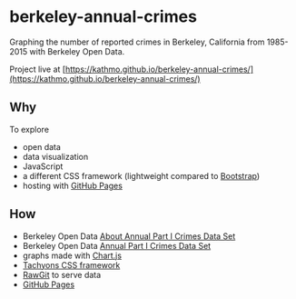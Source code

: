 # berkeley-annual-crimes

Graphing the number of reported crimes in Berkeley, California from 1985-2015 with Berkeley Open Data.

Project live at [https://kathmo.github.io/berkeley-annual-crimes/](https://kathmo.github.io/berkeley-annual-crimes/)

## Why

To explore
* open data
* data visualization
* JavaScript
* a different CSS framework (lightweight compared to [Bootstrap](http://getbootstrap.com/))
* hosting with [GitHub Pages](https://pages.github.com/)

## How

* Berkeley Open Data [About Annual Part I Crimes Data Set](https://data.cityofberkeley.info/Public-Safety/Berkeley-PD-UCR-Annual-Part-I-Crimes/efkp-2py4)
* Berkeley Open Data [Annual Part I Crimes Data Set](https://data.cityofberkeley.info/Public-Safety/Berkeley-PD-UCR-Annual-Part-I-Crimes/efkp-2py4/data)
* graphs made with [Chart.js](http://www.chartjs.org/)
* [Tachyons CSS framework](http://tachyons.io/)
* [RawGit](https://rawgit.com/) to serve data
* [GitHub Pages](https://pages.github.com/)
